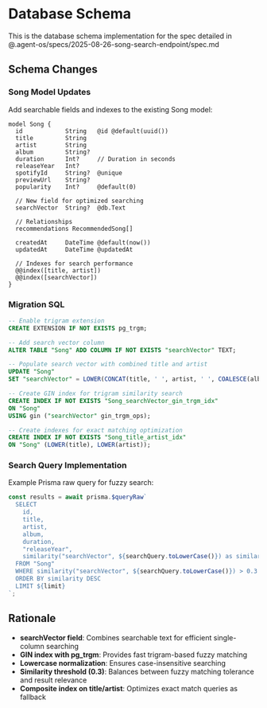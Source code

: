 # Database Schema

This is the database schema implementation for the spec detailed in @.agent-os/specs/2025-08-26-song-search-endpoint/spec.md

## Schema Changes

### Song Model Updates

Add searchable fields and indexes to the existing Song model:

```prisma
model Song {
  id            String   @id @default(uuid())
  title         String
  artist        String
  album         String?
  duration      Int?     // Duration in seconds
  releaseYear   Int?
  spotifyId     String?  @unique
  previewUrl    String?
  popularity    Int?     @default(0)
  
  // New field for optimized searching
  searchVector  String?  @db.Text
  
  // Relationships
  recommendations RecommendedSong[]
  
  createdAt     DateTime @default(now())
  updatedAt     DateTime @updatedAt
  
  // Indexes for search performance
  @@index([title, artist])
  @@index([searchVector])
}
```

### Migration SQL

```sql
-- Enable trigram extension
CREATE EXTENSION IF NOT EXISTS pg_trgm;

-- Add search vector column
ALTER TABLE "Song" ADD COLUMN IF NOT EXISTS "searchVector" TEXT;

-- Populate search vector with combined title and artist
UPDATE "Song" 
SET "searchVector" = LOWER(CONCAT(title, ' ', artist, ' ', COALESCE(album, '')));

-- Create GIN index for trigram similarity search
CREATE INDEX IF NOT EXISTS "Song_searchVector_gin_trgm_idx" 
ON "Song" 
USING gin ("searchVector" gin_trgm_ops);

-- Create indexes for exact matching optimization
CREATE INDEX IF NOT EXISTS "Song_title_artist_idx" 
ON "Song" (LOWER(title), LOWER(artist));
```

### Search Query Implementation

Example Prisma raw query for fuzzy search:

```typescript
const results = await prisma.$queryRaw`
  SELECT 
    id,
    title,
    artist,
    album,
    duration,
    "releaseYear",
    similarity("searchVector", ${searchQuery.toLowerCase()}) as similarity
  FROM "Song"
  WHERE similarity("searchVector", ${searchQuery.toLowerCase()}) > 0.3
  ORDER BY similarity DESC
  LIMIT ${limit}
`;
```

## Rationale

- **searchVector field**: Combines searchable text for efficient single-column searching
- **GIN index with pg_trgm**: Provides fast trigram-based fuzzy matching
- **Lowercase normalization**: Ensures case-insensitive searching
- **Similarity threshold (0.3)**: Balances between fuzzy matching tolerance and result relevance
- **Composite index on title/artist**: Optimizes exact match queries as fallback